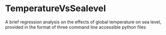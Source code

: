 # TemperatureVsSealevel
A brief regression analysis on the effects of global temperature on sea level, provided in the format of three command line accessible python files

   
   
   
